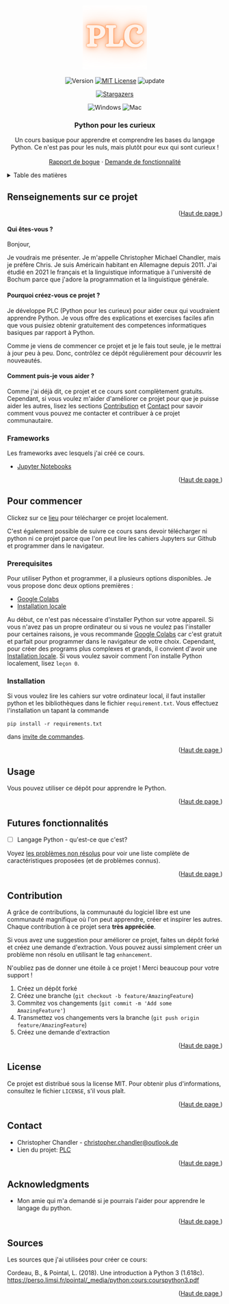 <div id="top"></div>

<!-- PROJECT SHIELDS -->

<!-- PROJECT LOGO -->
<br />
<div align="center">
  <a href="https://github.com/christopher-chandler/Python-Pour-les-Curieux">
    <img src="img/logo.png" alt="Logo" width="150" height="150">
  </a>

![Version][Version-shield]  [![MIT License][license-shield]][license-url] ![update][update-shield]

[![Stargazers][stars-shield]][stars-url]

![Windows][windows-shield] ![Mac][Mac-shield]


<h3 align="center">Python pour les curieux</h3>

  <p align="center">
    Un cours basique pour apprendre et comprendre les bases du langage Python. Ce n'est pas 
pour les nuls, mais plutôt pour eux qui sont curieux ! 
    <br />
    <br />
    <a href="https://github.com/christopher-chandler/Python-pour-les-curieux/issues">Rapport de bogue</a>
    ·
    <a href="https://github.com/christopher-chandler/Python-pour-les-curieux/issues">Demande de fonctionnalité</a>
  </p>
</div>

<!-- TABLE OF CONTENTS -->
<details>
<summary>Table des matières</summary>
  
<ol>
    <li>
      <a href="#Renseignements-sur-ce-projet">Renseignements sur ce projet</a>
      <ul>
        <li><a href="# Qui-êtes-vous-?"> Qui êtes-vous ?</a></li>
      </ul>
      <ul>
        <li><a href="#Pourquoi-créez-vous-ce-projet ?">Pourquoi créez-vous ce projet ?</a></li>
      </ul>
      <ul>
        <li><a href="# Comment-puis-je-vous-aider-?"> Comment puis-je vous aider ?</a></li>
      </ul>
      <ul>
        <li><a href="#Frameworks">Frameworks</a></li>
      </ul>
    </li>
    <li>
      <a href="#Pour-commencer">Pour commencer</a>
      <ul>
        <li><a href="#Prerequisites">Prerequisites</a></li>
        <li><a href="#Installation">Installation</a></li>
      </ul>
    </li>
    <li><a href="#Usage">Usage</a></li>
    <li><a href="#Futures fonctionnalités">Futures fonctionnalités</a></li>
    <li><a href="#Contribution">Contribution</a></li>
    <li><a href="#License">License</a></li>
    <li><a href="#Contact">Contact</a></li>
    <li><a href="#Acknowledgments">Acknowledgments</a></li>
    <li><a href="#Sources">Sources</a></li>
  
</ol>

</details>

<!-- ABOUT THE PROJECT -->
## Renseignements sur ce projet

<div align="center">
  <a href="https://github.com/christopher-chandler/Python-pour-les-curieux">
   </a>
</div>
<p align="right">(<a href="#top">Haut de page </a>)</p>


#### Qui êtes-vous ?

Bonjour, 

Je voudrais me présenter. Je m'appelle Christopher Michael Chandler, 
mais je préfère Chris. Je suis Américain habitant en Allemagne 
depuis 2011. J'ai étudié en 2021 le français et la linguistique informatique à 
l'université de Bochum parce que j'adore la programmation et la linguistique
générale. 

#### Pourquoi créez-vous ce projet ?

Je développe PLC (Python pour les curieux) pour aider ceux qui 
voudraient apprendre Python. Je vous offre des explications
et exercises faciles afin que vous puisiez obtenir gratuitement
des competences informatiques basiques par rapport à Python.

Comme je viens de commencer ce projet et je le fais tout seule, 
je le mettrai à jour peu à peu. Donc, contrôlez ce dépôt régulièrement 
pour découvrir les nouveautés.   

#### Comment puis-je vous aider ? 

Comme j'ai déjà dit, ce projet et ce cours sont complètement gratuits. 
Cependant, si vous voulez m'aider d'améliorer ce projet pour que je puisse 
aider les autres, lisez les sections <a href="#Contribution">Contribution</a>
et <a href="#Contact">Contact</a> pour savoir comment 
vous pouvez me contacter et contribuer à ce projet communautaire.


### Frameworks

Les frameworks avec lesquels j'ai créé ce cours. 
* [Jupyter Notebooks](https://jupyter.org/)
 

<p align="right">(<a href="#top">Haut de page </a>)</p>


<!-- GETTING STARTED -->
## Pour commencer

Clickez sur ce [lieu][download] pour télécharger ce projet localement. 

C'est également possible de suivre ce cours sans devoir télécharger ni python
ni ce projet parce que l'on peut lire les cahiers Jupyters sur Github et 
programmer dans le navigateur. 


### Prerequisites

Pour utiliser Python et programmer, il a plusieurs options disponibles. 
Je vous propose donc deux options premières : 
* [Google Colabs](https://colab.research.google.com/?hl=fr)
* [Installation locale](https://www.python.org/downloads/)

Au début, ce n'est pas nécessaire d'installer Python sur votre appareil. 
Si vous n'avez pas un propre ordinateur ou si vous ne voulez pas l'installer
pour certaines raisons, je vous recommande [Google Colabs](https://colab.research.google.com/?hl=fr)
car c'est gratuit et parfait pour programmer dans le navigateur de votre choix. 
Cependant, pour créer des programs plus complexes et grands, 
il convient d'avoir une [Installation locale](https://www.python.org/downloads/).
Si vous voulez savoir comment l'on installe Python localement, lisez `leçon 0`.

### Installation

Si vous voulez lire les cahiers sur votre ordinateur local, il faut installer
python et les bibliothèques dans le fichier `requirement.txt`. Vous effectuez 
l'installation un tapant la commande 

```
pip install -r requirements.txt
 ```
dans [invite de commandes](https://fr.wikipedia.org/wiki/Cmd).

<p align="right">(<a href="#top">Haut de page </a>)</p>



<!-- USAGE EXAMPLES -->
## Usage

Vous pouvez utiliser ce dépôt pour apprendre le Python. 

<p align="right">(<a href="#top">Haut de page </a>)</p>


<!-- ROADMAP -->
## Futures fonctionnalités

- [ ] Langage Python - qu'est-ce que c'est?

Voyez [les problèmes non résolus][les-problèmes-non-résolus]
pour voir une liste complète de caractéristiques proposées (et de problèmes connus).

<p align="right">(<a href="#top">Haut de page </a>)</p>


<!-- CONTRIBUTING -->
## Contribution

A grâce de contributions, la communauté du logiciel libre est une communauté 
magnifique où l'on peut apprendre, créer et inspirer les autres. Chaque 
contribution à ce projet sera **très appréciée**. 

Si vous avez une suggestion pour améliorer ce projet, faites un 
dépôt forké et créez une demande d'extraction. Vous pouvez aussi simplement créer 
un problème non résolu en utilisant le tag `enhancement`. 

N'oubliez pas de donner une étoile à ce projet ! Merci beaucoup pour votre 
support !


1. Créez un dépôt forké
2. Créez une branche (`git checkout -b feature/AmazingFeature`)
3. Commitez vos changements (`git commit -m 'Add some AmazingFeature'`)
4. Transmettez vos changements vers la branche (`git push origin feature/AmazingFeature`)
5. Créez une demande d'extraction

<p align="right">(<a href="#top">Haut de page </a>)</p>


<!-- LICENSE -->
## License

Ce projet est distribué sous la license MIT. Pour obtenir plus d'informations, 
consultez le fichier `LICENSE`, s'il vous plaît. 

<p align="right">(<a href="#top">Haut de page </a>)</p>


<!-- CONTACT -->
## Contact

* Christopher Chandler - christopher.chandler@outlook.de
* Lien du projet: [PLC][Lien-du-projet]

<p align="right">(<a href="#top">Haut de page </a>)</p>


<!-- ACKNOWLEDGMENTS -->
## Acknowledgments

* Mon amie qui m'a demandé si je pourrais l'aider pour apprendre le langage du python. 

<p align="right">(<a href="#top">Haut de page </a>)</p>


<!-- Sources -->

## Sources
Les sources que j'ai utilisées pour créer ce cours: 

Cordeau, B., & Pointal, L. (2018). Une introduction à Python 3 (1.618c). https://perso.limsi.fr/pointal/_media/python:cours:courspython3.pdf


<p align="right">(<a href="#top">Haut de page </a>)</p>

<!-- MARKDOWN LINKS & IMAGES -->

<!-- LINKS -->
[download]: https://github.com/christopher-chandler/Python-Pour-les-Debutants/archive/refs/heads/main.zip
[les-problèmes-non-résolus]: (https://github.com/christopher-chandler/Python-pour-les-curieux/issues) 
[Lien-du-projet]: (https://github.com/christopher-chandler/Python-pour-les-curieux)

<!-- SHIELDS -->
[contributors-shield]: https://img.shields.io/github/contributors/christopher-chandler/Python-pour-les-curieux?color=green&logoColor=%20
[contributors-url]: https://github.com/christopher-chandler/Python-pour-les-curieux/graphs/contributors

[stars-shield]: https://img.shields.io/github/stars/christopher-chandler/Python-pour-les-curieux?style=social
[stars-url]: https://github.com/christopher-chandler/Python-pour-les-curieux/stargazers

[license-shield]: https://img.shields.io/github/license/christopher-chandler/Python-pour-les-curieux?color=yellow&logoColor=%20
[license-url]: https://github.com/christopher-chandler/Python-pour-les-curieux/blob/main/LICENSE

<!-- BASIC SHIELDS -->
[download-shield]: https://img.shields.io/github/downloads/christopher-chandler/Python-pour-les-curieux/total
[windows-shield]: https://img.shields.io/badge/Windows-Tested-purple 
[mac-shield]: https://img.shields.io/badge/Mac-Tested-purple
[version-shield]: https://img.shields.io/badge/Version-0.0.1-brightgreen
[update-shield]: https://img.shields.io/badge/Last_Updated-Mars_2022-blue
